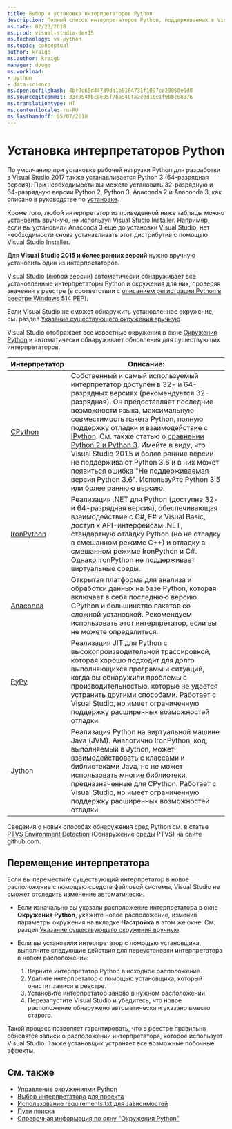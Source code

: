 ```yaml
---
title: Выбор и установка интерпретаторов Python
description: Полный список интерпретаторов Python, поддерживаемых в Visual Studio, с краткими инструкциями по поиску их установщиков.
ms.date: 02/20/2018
ms.prod: visual-studio-dev15
ms.technology: vs-python
ms.topic: conceptual
author: kraigb
ms.author: kraigb
manager: douge
ms.workload:
- python
- data-science
ms.openlocfilehash: 4bf9c65d44739dd1b9164731f1097ce29050e6d8
ms.sourcegitcommit: 33c954fbc8e05f7ba54bfa2c0d1bc1f9bbc68876
ms.translationtype: HT
ms.contentlocale: ru-RU
ms.lasthandoff: 05/07/2018
---
```

# <a name="installing-python-interpreters"></a>Установка интерпретаторов Python

По умолчанию при установке рабочей нагрузки Python для разработки в Visual Studio 2017 также устанавливается Python 3 (64-разрядная версия). При необходимости вы можете установить 32-разрядную и 64-разрядную версии Python 2, Python 3, Anaconda 2 и Anaconda 3, как описано в руководстве по [установке](installing-python-support-in-visual-studio.md).

Кроме того, любой интерпретатор из приведенной ниже таблицы можно установить вручную, не используя Visual Studio Installer. Например, если вы установили Anaconda 3 еще до установки Visual Studio, нет необходимости снова устанавливать этот дистрибутив с помощью Visual Studio Installer.

Для **Visual Studio 2015 и более ранних версий** нужно вручную установить один из интерпретаторов.

Visual Studio (любой версии) автоматически обнаруживает все установленные интерпретаторы Python и окружения для них, проверяя значения в реестре (в соответствии с [описанием регистрации Python в реестре Windows 514 PEP](https://www.python.org/dev/peps/pep-0514/)).

Если Visual Studio не сможет обнаружить установленное окружение, см. раздел [Указание существующего окружения вручную](managing-python-environments-in-visual-studio.md#manually-identify-an-existing-environment).

Visual Studio отображает все известные окружения в окне [Окружения Python](managing-python-environments-in-visual-studio.md) и автоматически обнаруживает обновления для существующих интерпретаторов.

| Интерпретатор | Описание: |
| --- | --- |
| [CPython](https://www.python.org/) | Собственный и самый используемый интерпретатор доступен в 32- и 64-разрядных версиях (рекомендуется 32-разрядная). Он предоставляет последние возможности языка, максимальную совместимость пакета Python, полную поддержку отладки и взаимодействие с [IPython](http://ipython.org/). См. также статью о [сравнении Python 2 и Python 3](http://wiki.python.org/moin/Python2orPython3). Имейте в виду, что Visual Studio 2015 и более ранние версии не поддерживают Python 3.6 и в них может появиться ошибка "Не поддерживаемая версия Python 3.6". Используйте Python 3.5 или более раннюю версию. |
| [IronPython](https://github.com/IronLanguages/ironpython2) | Реализация .NET для Python (доступна 32- и 64-разрядная версия), обеспечивающая взаимодействие с C#, F# и Visual Basic, доступ к API-интерфейсам .NET, стандартную отладку Python (но не отладку в смешанном режиме C++) и отладку в смешанном режиме IronPython и C#. Однако IronPython не поддерживает виртуальные среды. |
| [Anaconda](https://www.continuum.io) | Открытая платформа для анализа и обработки данных на базе Python, которая включает в себя последнюю версию CPython и большинство пакетов со сложной установкой. Рекомендуем использовать этот интерпретатор, если вы не можете определиться. |
| [PyPy](http://www.pypy.org/) | Реализация JIT для Python с высокопроизводительной трассировкой, которая хорошо подходит для долго выполняющихся программ и ситуаций, когда вы обнаружили проблемы с производительностью, которые не удается устранить другими способами. Работает с Visual Studio, но имеет ограниченную поддержку расширенных возможностей отладки. |
| [Jython](http://www.jython.org/) | Реализация Python на виртуальной машине Java (JVM). Аналогично IronPython, код, выполняемый в Jython, может взаимодействовать с классами и библиотеками Java, но не может использовать многие библиотеки, предназначенные для CPython. Работает с Visual Studio, но имеет ограниченную поддержку расширенных возможностей отладки. |

Сведения о новых способах обнаружения сред Python см. в статье [PTVS Environment Detection](https://github.com/Microsoft/PTVS/wiki/Extensibility-Environments) (Обнаружение среды PTVS) на сайте github.com.

## <a name="moving-an-interpreter"></a>Перемещение интерпретатора

Если вы переместите существующий интерпретатор в новое расположение с помощью средств файловой системы, Visual Studio не сможет отследить изменение автоматически.

- Если изначально вы указали расположение интерпретатора в окне **Окружения Python**, укажите новое расположение, изменив параметры окружения на вкладке **Настройка** в этом же окне. См. раздел [Указание существующего окружения вручную](managing-python-environments-in-visual-studio.md#manually-identify-an-existing-environment).

- Если вы установили интерпретатор с помощью установщика, выполните следующие действия для переустановки интерпретатора в новом расположении:

  1. Верните интерпретатор Python в исходное расположение.
  2. Удалите интерпретатор с помощью установщика, который очистит записи в реестре.
  3. Установите интерпретатор заново в нужном расположении.
  4. Перезапустите Visual Studio и убедитесь, что новое расположение обнаружено автоматически и указано вместо старого.

Такой процесс позволяет гарантировать, что в реестре правильно обновятся записи о расположении интерпретатора, которое использует Visual Studio. Также установщик устраняет все возможные побочные эффекты.

## <a name="see-also"></a>См. также

- [Управление окружениями Python](managing-python-environments-in-visual-studio.md)
- [Выбор интерпретатора для проекта](selecting-a-python-environment-for-a-project.md)
- [Использование requirements.txt для зависимостей](managing-required-packages-with-requirements-txt.md)
- [Пути поиска](search-paths.md)
- [Справочная информация по окну "Окружения Python"](python-environments-window-tab-reference.md)